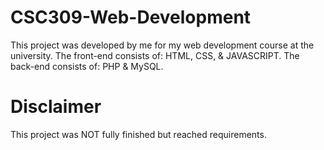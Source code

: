 # CSC309-Web-Development
This project was developed by me for my web development course at the university.
The front-end consists of: HTML, CSS, & JAVASCRIPT.
The back-end consists of: PHP & MySQL.

# Disclaimer
This project was NOT fully finished but reached requirements.
